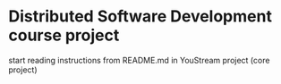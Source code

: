 # Distributed Software Development course project
start reading instructions from README.md in YouStream project (core project)
